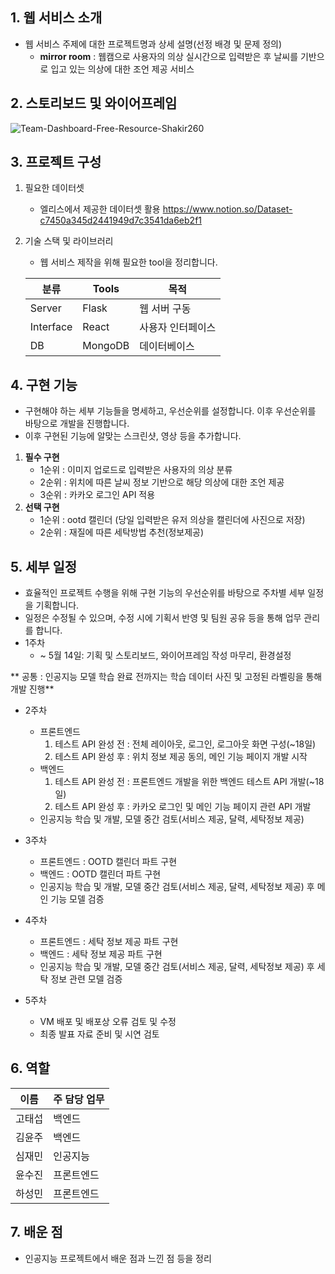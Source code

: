 ## 1. 웹 서비스 소개
- 웹 서비스 주제에 대한 프로젝트명과 상세 설명(선정 배경 및 문제 정의)
    - **mirror room** : 웹캠으로 사용자의 의상 실시간으로 입력받은 후 날씨를 기반으로 입고 있는 의상에 대한 조언 제공 서비스



## 2. 스토리보드 및 와이어프레임

![Team-Dashboard-Free-Resource-Shakir260](/uploads/197441594915dee79590b2a9b824d416/Team-Dashboard-Free-Resource-Shakir260.jpg)


## 3. 프로젝트 구성
1. 필요한 데이터셋
    - 엘리스에서 제공한 데이터셋 활용
    https://www.notion.so/Dataset-c7450a345d2441949d7c3541da6eb2f1


2. 기술 스택 및 라이브러리
    - 웹 서비스 제작을 위해 필요한 tool을 정리합니다.

    | 분류 | Tools | 목적 |
    | ------ | ------ | ------ |
    | Server | Flask | 웹 서버 구동 |
    | Interface | React | 사용자 인터페이스 |
    | DB | MongoDB | 데이터베이스 |



## 4. 구현 기능
- 구현해야 하는 세부 기능들을 명세하고, 우선순위를 설정합니다. 이후 우선순위를 바탕으로 개발을 진행합니다.
- 이후 구현된 기능에 알맞는 스크린샷, 영상 등을 추가합니다.
1. **필수 구현**
    - 1순위 : 이미지 업로드로 입력받은 사용자의 의상 분류
    - 2순위 : 위치에 따른 날씨 정보 기반으로 해당 의상에 대한 조언 제공
    - 3순위 : 카카오 로그인 API 적용
2. **선택 구현**
    - 1순위 : ootd 캘린더 (당일 입력받은 유저 의상을 캘린더에 사진으로 저장)
    - 2순위 : 재질에 따른 세탁방법 추천(정보제공)


## 5. 세부 일정
- 효율적인 프로젝트 수행을 위해 구현 기능의 우선순위를 바탕으로 주차별 세부 일정을 기획합니다.
- 일정은 수정될 수 있으며, 수정 시에 기획서 반영 및 팀원 공유 등을 통해 업무 관리를 합니다.
- 1주차
    - ~ 5월 14일: 기획 및 스토리보드, 와이어프레임 작성 마무리, 환경설정

** 공통 : 인공지능 모델 학습 완료 전까지는 학습 데이터 사진 및 고정된 라벨링을 통해 개발 진행**
- 2주차
    - 프론트엔드
        1. 테스트 API 완성 전 : 전체 레이아웃, 로그인, 로그아웃 화면 구성(~18일)
        1. 테스트 API 완성 후 : 위치 정보 제공 동의, 메인 기능 페이지 개발 시작
    - 백엔드
        1. 테스트 API 완성 전 : 프론트엔드 개발을 위한 백엔드 테스트 API 개발(~18일)
        1. 테스트 API 완성 후 : 카카오 로그인 및 메인 기능 페이지 관련 API 개발
    - 인공지능 학습 및 개발, 모델 중간 검토(서비스 제공, 달력, 세탁정보 제공)

- 3주차
    - 프론트엔드 : OOTD 캘린더 파트 구현
    - 백엔드 : OOTD 캘린더 파트 구현
    - 인공지능 학습 및 개발, 모델 중간 검토(서비스 제공, 달력, 세탁정보 제공) 후 메인 기능 모델 검증

- 4주차
    - 프론트엔드 : 세탁 정보 제공 파트 구현
    - 백엔드 : 세탁 정보 제공 파트 구현
    - 인공지능 학습 및 개발, 모델 중간 검토(서비스 제공, 달력, 세탁정보 제공) 후 세탁 정보 관련 모델 검증

- 5주차
    - VM 배포 및 배포상 오류 검토 및 수정
    - 최종 발표 자료 준비 및 시연 검토


## 6. 역할

| 이름 | 주 담당 업무 |
| ------ | ------ |
| 고태섭 | 백엔드 |
| 김윤주 | 백엔드 |
| 심재민 | 인공지능 |
| 윤수진 | 프론트엔드 |
| 하성민 | 프론트엔드 |



## 7. 배운 점
- 인공지능 프로젝트에서 배운 점과 느낀 점 등을 정리
